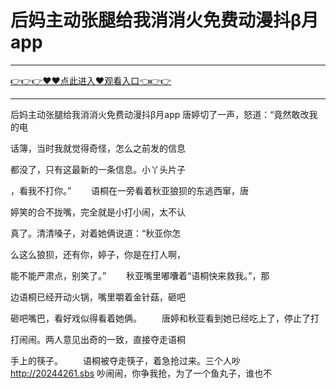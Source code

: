 # 后妈主动张腿给我消消火免费动漫抖β月app

<hr/><a href="https://github.com/naisfd/hais/issues/1">👉👉👉♥♥点此进入♥观看入口👈👉👉</a><hr/>

后妈主动张腿给我消消火免费动漫抖β月app
唐婷切了一声，怒道：“竟然敢改我的电

话簿，当时我就觉得奇怪，怎么之前发的信息

都没了，只有这最新的一条信息。小丫头片子

，看我不打你。”
　　语桐在一旁看着秋亚狼狈的东逃西窜，唐

婷笑的合不拢嘴，完全就是小打小闹，太不认

真了。清清嗓子，对着她俩说道：“秋亚你怎

么这么狼狈，还有你，婷子，你是在打人啊，

能不能严肃点，别笑了。”
　　秋亚嘴里嘟囔着“语桐快来救我。”，那

边语桐已经开动火锅，嘴里嚼着金针菇，砸吧

砸吧嘴巴，看好戏似得看着她俩。
　　唐婷和秋亚看到她已经吃上了，停止了打

打闹闹。两人意见出奇的一致，直接夺走语桐

手上的筷子。
　　语桐被夺走筷子，着急抢过来。三个人吵
http://20244261.sbs
吵闹闹，你争我抢，为了一个鱼丸子，谁也不
